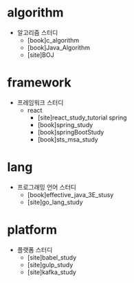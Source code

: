 # algorithm
- 알고리즘 스터디 
    - [book]c_algorithm
    - [book]Java_Algorithm
    - [site]BOJ
# framework
- 프레임워크 스터디
    - react
        - [site]react_study_tutorial
    spring
        - [book]spring_study
        - [book]springBootStudy
        - [book]sts_msa_study
# lang
- 프로그래밍 언어 스터디
    - [book]effective_java_3E_stusy
    - [site]go_lang_study
# platform 
- 플랫폼 스터디
    - [site]babel_study
    - [site]gulp_study
    - [site]kafka_study